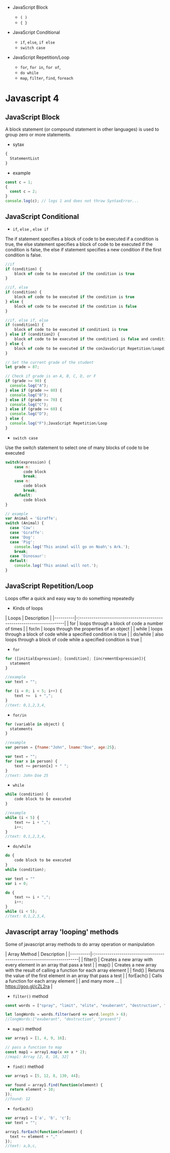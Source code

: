 - JavaScript Block

  - `( )`
  - `{ }`

- JavaScript Conditional

  - `if`, `else`, `if else`
  - `switch case`

- JavaScript Repetition/Loop

  - `for`, `for in`, `for of`,
  - `do while`
  - `map`, `filter`, `find`, `foreach`

# Javascript 4

## JavaScript Block

A block statement (or compound statement in other languages) is used to group zero or more statements.

* sytax

```javascript
{
  StatementList
}
```

- example

```javascript
const c = 1;
{
  const c = 2;
}
console.log(c); // logs 1 and does not throw SyntaxError...
```

## JavaScript Conditional

* `if`, `else` , `else if`

The if statement specifies a block of code to be executed if a condition is true, the else statement specifies a block of code to be executed if the condition is false, the else if statement specifies a new condition if the first condition is false.

```javascript
//if
if (condition) {
    block of code to be executed if the condition is true
}

//if, else
if (condition) {
    block of code to be executed if the condition is true
} else {
    block of code to be executed if the condition is false
}

//if, else if, else
if (condition1) {
    block of code to be executed if condition1 is true
} else if (condition2) {
    block of code to be executed if the condition1 is false and condition2 is true
} else {
    block of code to be executed if the conJavaScript Repetition/Loopdition1 is false and condition2 is false
}
```

```javascript
// Set the current grade of the student
let grade = 87;

// Check if grade is an A, B, C, D, or F
if (grade >= 90) {
  console.log("A");
} else if (grade >= 80) {
  console.log("B");
} else if (grade >= 70) {
  console.log("C");
} else if (grade >= 60) {
  console.log("D");
} else {
  console.log("F");JavaScript Repetition/Loop
}
```

* `switch case`

Use the switch statement to select one of many blocks of code to be executed

```javascript
switch(expression) {
    case n:
        code block
        break;
    case n:
        code block
        break;
    default:
        code block
}
```

```javascript
// example
var Animal = 'Giraffe';
switch (Animal) {
  case 'Cow':
  case 'Giraffe':
  case 'Dog':
  case 'Pig':
    console.log('This animal will go on Noah\'s Ark.');
    break;
  case 'Dinosaur':
  default:
    console.log('This animal will not.');
}
```

## JavaScript Repetition/Loop

Loops offer a quick and easy way to do something repeatedly
* Kinds of loops

| Loops    | Description                                                            |
|----------|-:----------------------------------------------------------------------|
| for      | loops through a block of code a number of times                        |
| for/in   | loops through the properties of an object                              |
| while    | loops through a block of code while a specified condition is true      |
| do/while | also loops through a block of code while a specified condition is true |
* `for`

```js
for ([initialExpression]; [condition]; [incrementExpression]){
  statement
}
```

```js
//example
var text = "";

for (i = 0; i < 5; i++) {
    text +=  i + ",";
}
//text: 0,1,2,3,4,
```

* `for/in`

```js
for (variable in object) {
  statements
}
```

```js
//example
var person = {fname:"John", lname:"Doe", age:25};

var text = "";
for (var x in person) {
    text += person[x] + " ";
}
//text: John Doe 25
```

* `while`

```js
while (condition) {
    code block to be executed
}
```

```js
//example
while (i < 5) {
    text += i + ",";
    i++;
}
//text: 0,1,2,3,4,
```

* `do/while`

```js
do {
    code block to be executed
}
while (condition);
```

```js
var text = ""
var i = 0;

do {
    text += i + ",";
    i++;
}
while (i < 5);
//text: 0,1,2,3,4,
```

## Javascript array 'looping' methods

Some of javascript array methods to do array operation or manipulation

| Array Method    | Description                                                            |
|----------|-:----------------------------------------------------------------------|
| filter()      | Creates a new array with every element in an array that pass a test                        |
| map()   | Creates a new array with the result of calling a function for each array element                             |
| find()    | Returns the value of the first element in an array that pass a test      |
| forEach() | Calls a function for each array element |
| and many more ... | https://goo.gl/cZL2ra |

* `filter()` method

```js
const words = ["spray", "limit", "elite", "exuberant", "destruction", "present", "happy"];

let longWords = words.filter(word => word.length > 6);
//longWords:["exuberant", "destruction", "present"]

```

* `map()` method

```js
var array1 = [1, 4, 9, 16];

// pass a function to map
const map1 = array1.map(x => x * 2);
//map1: Array [2, 8, 18, 32]
```

* `find()` method

```js
var array1 = [5, 12, 8, 130, 44];

var found = array1.find(function(element) {
  return element > 10;
});
//found: 12
```

* `forEach()`

```js
var array1 = ['a', 'b', 'c'];
var text = "";

array1.forEach(function(element) {
  text += element + ","
});
//text: a,b,c,
```
